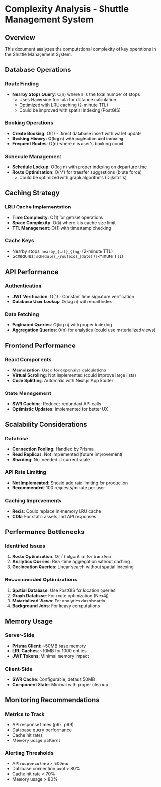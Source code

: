 # Complexity Analysis - Shuttle Management System

## Overview
This document analyzes the computational complexity of key operations in the Shuttle Management System.

## Database Operations

### Route Finding
- **Nearby Stops Query**: O(n) where n is the total number of stops
  - Uses Haversine formula for distance calculation
  - Optimized with LRU caching (2-minute TTL)
  - Could be improved with spatial indexing (PostGIS)

### Booking Operations
- **Create Booking**: O(1) - Direct database insert with wallet update
- **Booking History**: O(log n) with pagination and indexing
- **Frequent Routes**: O(n) where n is user's booking count

### Schedule Management
- **Schedule Lookup**: O(log n) with proper indexing on departure time
- **Route Optimization**: O(n²) for transfer suggestions (brute force)
  - Could be optimized with graph algorithms (Dijkstra's)

## Caching Strategy

### LRU Cache Implementation
- **Time Complexity**: O(1) for get/set operations
- **Space Complexity**: O(k) where k is cache size limit
- **TTL Management**: O(1) with timestamp checking

### Cache Keys
- Nearby stops: `nearby_{lat}_{lng}` (2-minute TTL)
- Schedules: `schedules_{routeId}_{date}` (1-minute TTL)

## API Performance

### Authentication
- **JWT Verification**: O(1) - Constant time signature verification
- **Database User Lookup**: O(log n) with email index

### Data Fetching
- **Paginated Queries**: O(log n) with proper indexing
- **Aggregation Queries**: O(n) for analytics (could use materialized views)

## Frontend Performance

### React Components
- **Memoization**: Used for expensive calculations
- **Virtual Scrolling**: Not implemented (could improve large lists)
- **Code Splitting**: Automatic with Next.js App Router

### State Management
- **SWR Caching**: Reduces redundant API calls
- **Optimistic Updates**: Implemented for better UX

## Scalability Considerations

### Database
- **Connection Pooling**: Handled by Prisma
- **Read Replicas**: Not implemented (future improvement)
- **Sharding**: Not needed at current scale

### API Rate Limiting
- **Not Implemented**: Should add rate limiting for production
- **Recommended**: 100 requests/minute per user

### Caching Improvements
- **Redis**: Could replace in-memory LRU cache
- **CDN**: For static assets and API responses

## Performance Bottlenecks

### Identified Issues
1. **Route Optimization**: O(n²) algorithm for transfers
2. **Analytics Queries**: Real-time aggregation without caching
3. **Geolocation Queries**: Linear search without spatial indexing

### Recommended Optimizations
1. **Spatial Database**: Use PostGIS for location queries
2. **Graph Database**: For route optimization (Neo4j)
3. **Materialized Views**: For analytics dashboards
4. **Background Jobs**: For heavy computations

## Memory Usage

### Server-Side
- **Prisma Client**: ~50MB base memory
- **LRU Caches**: ~10MB for 1000 entries
- **JWT Tokens**: Minimal memory impact

### Client-Side
- **SWR Cache**: Configurable, default 50MB
- **Component State**: Minimal with proper cleanup

## Monitoring Recommendations

### Metrics to Track
- API response times (p95, p99)
- Database query performance
- Cache hit rates
- Memory usage patterns

### Alerting Thresholds
- API response time > 500ms
- Database connection pool > 80%
- Cache hit rate < 70%
- Memory usage > 80%
